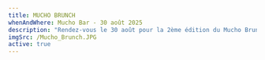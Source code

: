 ```yaml
---
title: MUCHO BRUNCH
whenAndWhere: Mucho Bar - 30 août 2025
description: "Rendez-vous le 30 août pour la 2ème édition du Mucho Brunch!\nViens découvrir notre carte de Brunch, profiter du soleil et de la musique entre 11:00 et 15:00. Pas de forfait, pas de combo, c'est à la carte et tu choisis!\n\nGREEN CHILI  SHAKSHUKA\t\t\t\t22.00\nÉpinards & poireaux · oeufs pochés · sauce piment maison\nServi avec notre tresse à l’huile d’olive maison\nSupplément merguez +CHF 3.-\n\nBOREKA\t\t18.00\nPâte briochée au sésame · gruyère · feta · oeufs durs · sauce piment maison\nServi avec notre salade de tomate aux oignons et aux herbes\n\nHOMEMADE GRANOLA BOWL\t\t\t\t15.00\nYaourt grec · granola maison au miel, amandes & fleur de sel\ncompote de groseille maison\n\nHONEY FRENCH TOAST\t\t\t\t17.00\nPain perdu au miel · mascarpone fouetté\ncompote de mûres maison\n\nCINNAMON ROLL\t\t5.00\nSucre · cannelle · cardamome\n\nCROISSANTS BRIOCHÉS\t\t\t\t5.00\nChocolat · cannelle \n\nBLACKBERRY JUICE\t\t\t\t6.00\nMûres · pommes · menthe \n\nMUCHO BRUNCH SPRITZ\t\t\t\t13.00\nUpside Down liqueur d’hibiscus · Sambi\n"
imgSrc: /Mucho_Brunch.JPG
active: true
---
```



